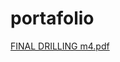 # portafolio

[FINAL DRILLING m4.pdf](https://github.com/Jcastillomora/portafolio/files/11811902/FINAL.DRILLING.m4.pdf)
